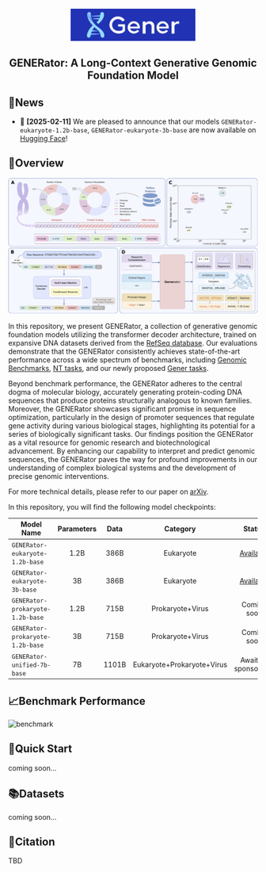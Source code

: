 <p align="center">
  <picture>
    <img alt="Gener" src="figures/logo.jpg" width=50%>
  </picture>
</p>

<h2 align="center">GENERator: A Long-Context Generative Genomic Foundation Model</h2>

## 📰News
* 🤗 **[2025-02-11]** We are pleased to announce that our models `GENERator-eukaryote-1.2b-base`, `GENERator-eukaryote-3b-base` are now available on [Hugging Face](https://huggingface.co/GenerTeam/)!

## 🔭Overview
![overview](figures/model_overview.png)

In this repository, we present GENERator, a collection of generative genomic foundation models utilizing the transformer decoder architecture, trained on expansive DNA datasets derived from the [RefSeq database](https://www.ncbi.nlm.nih.gov/refseq/). Our evaluations demonstrate that the GENERator consistently achieves state-of-the-art performance across a wide spectrum of benchmarks, including [Genomic Benchmarks](https://huggingface.co/datasets/katielink/genomic-benchmarks/tree/main), [NT tasks](https://huggingface.co/datasets/InstaDeepAI/nucleotide_transformer_downstream_tasks_revised), and our newly proposed [Gener tasks](https://huggingface.co/GenerTeam). 

Beyond benchmark performance, the GENERator adheres to the central dogma of molecular biology, accurately generating protein-coding DNA sequences that produce proteins structurally analogous to known families. Moreover, the GENERator showcases significant promise in sequence optimization, particularly in the design of promoter sequences that regulate gene activity during various biological stages, highlighting its potential for a series of biologically significant tasks. Our findings position the GENERator as a vital resource for genomic research and biotechnological advancement. By enhancing our capability to interpret and predict genomic sequences, the GENERator paves the way for profound improvements in our understanding of complex biological systems and the development of precise genomic interventions.

For more technical details, please refer to our paper on [arXiv](https://huggingface.co/GenerTeam). 

In this repository, you will find the following model checkpoints:

| Model Name                       | Parameters | Data | Category | Status |
|----------------------------------|:----------:|:----------:|:----------:|:----------:|
| `GENERator-eukaryote-1.2b-base`  | 1.2B | 386B | Eukaryote                   | [Available](https://huggingface.co/GenerTeam) |
| `GENERator-eukaryote-3b-base`    | 3B   | 386B | Eukaryote                   | [Available](https://huggingface.co/GenerTeam) |
| `GENERator-prokaryote-1.2b-base` | 1.2B | 715B | Prokaryote+Virus            | Coming soon |
| `GENERator-prokaryote-1.2b-base` | 3B   | 715B | Prokaryote+Virus            | Coming soon |
| `GENERator-unified-7b-base`      | 7B   | 1101B | Eukaryote+Prokaryote+Virus | Awaiting sponsorship |

## 📈Benchmark Performance
![benchmark](figures/benchmarks.png)

## 🎯Quick Start
coming soon...

## 📚Datasets
coming soon...

## 📜Citation
TBD
